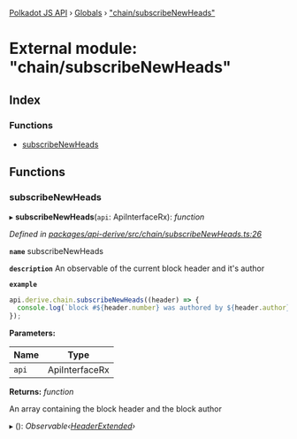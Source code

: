 [Polkadot JS API](../README.md) › [Globals](../globals.md) › ["chain/subscribeNewHeads"](_chain_subscribenewheads_.md)

# External module: "chain/subscribeNewHeads"

## Index

### Functions

* [subscribeNewHeads](_chain_subscribenewheads_.md#subscribenewheads)

## Functions

###  subscribeNewHeads

▸ **subscribeNewHeads**(`api`: ApiInterfaceRx): *function*

*Defined in [packages/api-derive/src/chain/subscribeNewHeads.ts:26](https://github.com/polkadot-js/api/blob/bab79b647/packages/api-derive/src/chain/subscribeNewHeads.ts#L26)*

**`name`** subscribeNewHeads

**`description`** An observable of the current block header and it's author

**`example`** 
<BR>

```javascript
api.derive.chain.subscribeNewHeads((header) => {
  console.log(`block #${header.number} was authored by ${header.author}`);
});
```

**Parameters:**

Name | Type |
------ | ------ |
`api` | ApiInterfaceRx |

**Returns:** *function*

An array containing the block header and the block author

▸ (): *Observable‹[HeaderExtended](../classes/_type_headerextended_.headerextended.md)›*
